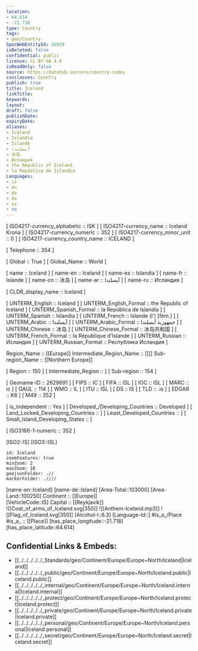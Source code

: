 ```yaml
---
location:
- 64.614
- -21.718
type: Country
tags:
- geo/Country
SpocWebEntityId: 26929
isDeleted: false
confidential: public
license: CC BY-SA 4.0
isReadOnly: false
source: https://datahub.io/core/country-codes
cssclasses: Country
publish: true
title: Iceland
linkTitle: 
keywords: 
layout: 
draft: false
publishDate: 
expiryDate: 
aliases:
- Iceland
- Islandia
- Islande
- آيسلندا
- 冰岛
- Исландия
- the Republic of Iceland
- la República de Islandia
Languages:
- is
- en
- de
- da
- sv
- no
---
```



[	ISO4217-currency_alphabetic	 :: ISK ] 
[	ISO4217-currency_name	 :: Iceland Krona ] 
[	ISO4217-currency_numeric	 :: 352 ] 
[	ISO4217-currency_minor_unit	 :: 0 ] 
[	ISO4217-currency_country_name	 :: ICELAND ] 

[	Telephone	 :: 354 ] 

[	Global	 :: True ] 
[	Global_Name	 :: World ] 

[	name	 :: Iceland ] 
[	name-en	 :: Iceland ] 
[	name-es	 :: Islandia ] 
[	name-fr	 :: Islande ] 
[	name-cn	 :: 冰岛 ] 
[	name-ar	 :: آيسلندا ] 
[	name-ru	 :: Исландия ] 

[	CLDR_display_name	 :: Iceland ] 

[	UNTERM_English	 :: Iceland ] 
[	UNTERM_English_Formal	 :: the Republic of Iceland ] 
[	UNTERM_Spanish_Formal	 :: la República de Islandia ] 
[	UNTERM_Spanish	 :: Islandia ] 
[	UNTERM_French	 :: Islande (l') [fém.] ] 
[	UNTERM_Arabic	 :: آيسلندا ] 
[	UNTERM_Arabic_Formal	 :: جمهورية آيسلندا ] 
[	UNTERM_Chinese	 :: 冰岛 ] 
[	UNTERM_Chinese_Formal	 :: 冰岛共和国 ] 
[	UNTERM_French_Formal	 :: la République d'Islande ] 
[	UNTERM_Russian	 :: Исландия ] 
[	UNTERM_Russian_Formal	 :: Республика Исландия ] 

Region_Name ::  [[Europe]] 
Intermediate_Region_Name ::  [[]] 
Sub-region_Name ::  [[Northern Europe]] 

[	Region	 :: 150 ] 
[	Intermediate_Region	 ::  ] 
[	Sub-region	 :: 154 ] 

[	Geoname-ID	 :: 2629691 ] 
[	FIPS	 :: IC ] 
[	FIFA	 :: ISL ] 
[	IOC	 :: ISL ] 
[	MARC	 :: ic ] 
[	GAUL	 :: 114 ] 
[	WMO	 :: IL ] 
[	ITU	 :: ISL ] 
[	DS	 :: IS ] 
[	TLD	 :: .is ] 
[	EDGAR	 :: K6 ] 
[	M49	 :: 352 ] 

[	is_independent	 :: Yes ] 
[	Developed_/Developing_Countries	 :: Developed ] 
[	Land_Locked_Developing_Countries	 ::  ] 
[	Least_Developed_Countries	 ::  ] 
[	Small_Island_Developing_States	 ::  ] 

[	ISO3166-1-numeric	 :: 352 ] 



[ISO2::IS] 
[ISO3::ISL] 
```leaflet
id: Iceland
zoomFeatures: true 
minZoom: 2 
maxZoom: 18
geojsonFolder: .//
markerFolder: .////
```

[name-en::Iceland] 
[name-de::Island] 
[Area-Total::103000] 
[Area-Land::100250] 
Continent :: [[Europe]]  
[VehicleCode::IS] 
Capital :: [[Reykjavik]]  
![[Coat_of_arms_of_Iceland.svg|350]] 
![[Anthem-Iceland.mp3]] 
![[Flag_of_Iceland.svg|350]] 
[Alcohol-l::6.3] 
[Language-Id::] 
#is_a_/Place  
#is_a_ :: [[Place]] 
[has_place_longitude::-21.718] 
[has_place_latitude::64.614] 



## Confidential Links & Embeds: 
- [[../../../../../_Standards/geo/Continent/Europe/Europe~North/Iceland|Iceland]] 
- [[../../../../../_public/geo/Continent/Europe/Europe~North/Iceland.public|Iceland.public]] 
- [[../../../../../_internal/geo/Continent/Europe/Europe~North/Iceland.internal|Iceland.internal]] 
- [[../../../../../_protect/geo/Continent/Europe/Europe~North/Iceland.protect|Iceland.protect]] 
- [[../../../../../_private/geo/Continent/Europe/Europe~North/Iceland.private|Iceland.private]] 
- [[../../../../../_personal/geo/Continent/Europe/Europe~North/Iceland.personal|Iceland.personal]] 
- [[../../../../../_secret/geo/Continent/Europe/Europe~North/Iceland.secret|Iceland.secret]] 
